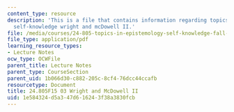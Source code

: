 ```yaml
---
content_type: resource
description: 'This is a file that contains information regarding topics in epistemology:
  self-knowledge wright and mcDowell II.'
file: /media/courses/24-805-topics-in-epistemology-self-knowledge-fall-2015/1e584324d5a347d616243f38a3830fcb_MIT24_805F15_03Wright.pdf
file_type: application/pdf
learning_resource_types:
- Lecture Notes
ocw_type: OCWFile
parent_title: Lecture Notes
parent_type: CourseSection
parent_uid: 1b066d30-c882-205c-8cf4-76dcc44ccafb
resourcetype: Document
title: 24.805F15 03 Wright and McDowell II
uid: 1e584324-d5a3-47d6-1624-3f38a3830fcb
---
```

